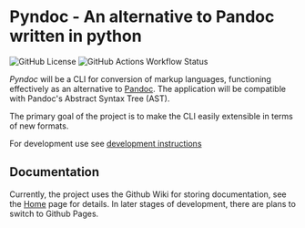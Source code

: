 # Pyndoc - An alternative to Pandoc written in python

![GitHub License](https://img.shields.io/github/license/ZPRP24Z/pyndoc)
![GitHub Actions Workflow Status](https://img.shields.io/github/actions/workflow/status/ZPRP24Z/pyndoc/format_test.yml?label=tests)


*Pyndoc* will be a CLI for conversion of markup languages, functioning effectively as an alternative to [Pandoc](https://github.com/jgm/pandoc). The application will be compatible with Pandoc's Abstract Syntax Tree (AST).

The primary goal of the project is to make the CLI easily extensible in terms of new formats.

For development use see [development instructions](https://github.com/ZPRP24Z/pyndoc/wiki/Development-Instructions)

## Documentation

Currently, the project uses the Github Wiki for storing documentation, see the [Home](https://github.com/ZPRP24Z/pyndoc/wiki) page for details. In later stages of development, there are plans to switch to Github Pages.


